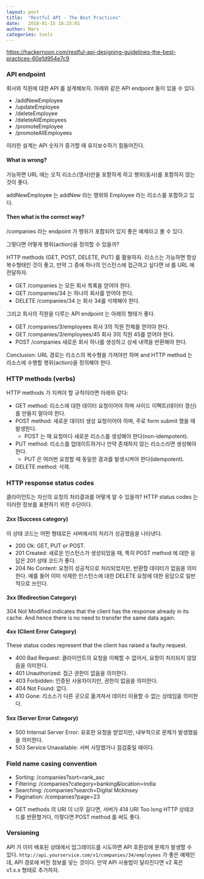 ```yaml
---
layout: post
title:  "Restful API - The Best Practices"
date:   2018-01-15 18:25:01
author: Mars
categories: tools
---
```



https://hackernoon.com/restful-api-designing-guidelines-the-best-practices-60e1d954e7c9

### API endpoint
회사와 직원에 대한 API 를 설계해보자.
아래와 같은 API endpoint 들이 있을 수 있다.
- /addNewEmployee
- /updateEmployee
- /deleteEmployee
- /deleteAllEmployees
- /promoteEmployee
- /promoteAllEmployees

이러한 설계는 API 숫자가 증가할 때 유지보수하기 힘들어진다.

#### What is wrong?
가능하면 URL 에는 오직 리소스(명사)만을 포함하게 하고 행위(동사)를 포함하지 않는 것이 좋다.

addNewEmployee 는 addNew 라는 행위와 Employee 라는 리소스를 포함하고 있다.

#### Then what is the correct way?
/companies 라는 endpoint 가 행위가 포함되어 있지 좋은 예제라고 볼 수 있다.

그렇다면 어떻게 행위(action)을 정의할 수 있을까?

HTTP methods (GET, POST, DELETE, PUT) 를 활용하자.
리소스는 가능하면 항상 복수형태인 것이 좋고, 만약 그 중에 하나의 인스턴스에 접근하고 싶다면 id 를 URL 에 전달하자.

- GET /companies 는 모든 회사 목록을 얻어야 한다.
- GET /companies/34 는 하나의 회사를 얻어야 한다.
- DELETE /companies/34 는 회사 34를 삭제해야 한다.

그리고 회사의 직원을 다루는 API endpoint 는 아래의 형태가 좋다.
- GET /companies/3/employees 회사 3의 직원 전체를 얻어야 한다.
- GET /companies/3/employees/45 회사 3의 직원 45를 얻어야 한다.
- POST /companies 새로운 회사 하나를 생성하고 상세 내역을 반환해야 한다.


Conclusion: URL 경로는 리소스의 복수형을 가져야만 하며 and HTTP method 는 리소스에 수행할 행위(action)을 정의해야 한다.

### HTTP methods (verbs)
HTTP methods 가 지켜야 할 규칙이라면 아래와 같다:
- GET method: 리소스에 대한 데이터 요청이어야 하며 사이드 이펙트(데이터 갱신)를 만들지 말아야 한다.
- POST method: 새로운 데이터 생성 요청이어야 하며, 주로 form submit 했을 때 발생한다.
	* POST 는 매 요청마다 새로운 리소스를 생성해야 한다(non-idempotent).
- PUT method: 리소스를 업데이트하거나 만약 존재하지 않는 리소스라면 생성해야 한다.
	* PUT 은 여러번 요청할 때 동일한 결과를 발생시켜야 한다(idempotent).
- DELETE method: 삭제.


### HTTP response status codes
클라이언트는 자신의 요청의 처리결과를 어떻게 알 수 있을까?
HTTP status codes 는 이러한 정보를 표현하기 위한 수단이다.


#### 2xx (Success category)
이 상태 코드는 어떤 형태로든 서버에서의 처리가 성공했음을 나타낸다.

- 200 Ok: GET, PUT or POST.
- 201 Created: 새로운 인스턴스가 생성되었을 때, 특히 POST method 에 대한 응답은 201 상태 코드가 좋다.
- 204 No Content: 요청이 성공적으로 처리되었지만, 반환할 데이터가 없음을 의미한다. 예를 들어 이미 삭제한 인스턴스에 대한 DELETE 요청에 대한 응답으로 일반적으로 쓰인다.

#### 3xx (Redirection Category)
304 Not Modified indicates that the client has the response already in its cache. And hence there is no need to transfer the same data again.

#### 4xx (Client Error Category)
These status codes represent that the client has raised a faulty request.

- 400 Bad Request: 클라이언트의 요청을 이해할 수 없어서, 요청이 처리되지 않았음을 의미한다.
- 401 Unauthorized: 접근 권한이 없음을 의미한다.
- 403 Forbidden: 인증된 사용자이지만, 권한이 없음을 의미한다.
- 404 Not Found: 없다.
- 410 Gone: 리소스가 다른 곳으로 옮겨져서 데이터 이용할 수 없는 상태임을 의미한다.

#### 5xx (Server Error Category)
- 500 Internal Server Error: 유효한 요청을 받았지만, 내부적으로 문제가 발생했음을 의미한다.
- 503 Service Unavailable: 서버 사망했거나 점검중일 때이다.

### Field name casing convention
- Sorting: /companies?sort=rank_asc
- Filtering: /companies?category=banking&location=india
- Searching: /companies?search=Digital Mckinsey
- Pagination: /companies?page=23

* GET methods 의 URI 이 너무 길다면, 서버가 414 URI Too long HTTP 상태코드를 반환할거다, 이렇다면 POST method 를 써도 좋다.

### Versioning
API 가 이미 배포된 상태에서 업그레이드를 시도하면 API 호환성에 문제가 발생할 수 있다.
`http://api.yourservice.com/v1/companies/34/employees` 가 좋은 예제인데,
API 경로에 버전 정보를 넣는 것이다. 만약 API 사용법이 달라진다면 v2 혹은 v1.x.x 형태로 추가하자.
